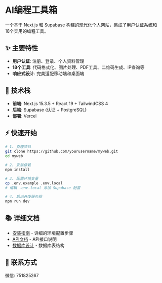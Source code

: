 # AI编程工具箱

一个基于 Next.js 和 Supabase 构建的现代化个人网站，集成了用户认证系统和18个实用的编程工具。

## ✨ 主要特性

- **用户认证**: 注册、登录、个人资料管理
- **18个工具**: 代码格式化、图片处理、PDF工具、二维码生成、IP查询等
- **响应式设计**: 完美适配移动端和桌面端

## 🚀 技术栈

- **前端**: Next.js 15.3.5 + React 19 + TailwindCSS 4
- **后端**: Supabase (认证 + PostgreSQL)
- **部署**: Vercel

## ⚡ 快速开始

```bash
# 1. 克隆项目
git clone https://github.com/yourusername/myweb.git
cd myweb

# 2. 安装依赖
npm install

# 3. 配置环境变量
cp .env.example .env.local
# 编辑 .env.local 添加 Supabase 配置

# 4. 启动开发服务器
npm run dev
```

## 📚 详细文档

- [安装指南](./docs/installation.md) - 详细的环境配置步骤
- [API文档](./docs/api-reference.md) - API接口说明
- [数据库设计](./docs/database.md) - 数据库表结构

## 📧 联系方式

微信: 751825267